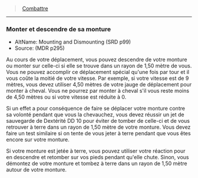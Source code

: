 ﻿---
!GenericItem
Name: Monter et descendre de sa monture
Id: combat_hd.md#monter-et-descendre-de-sa-monture
ParentLink: combat_hd.md#combattre
ParentName: Combattre
NameLevel: 3
AltName: Mounting and Dismounting (SRD p99)
Source: (MDR p295)
Attributes: {}
---
> [Combattre](hd_combat.md)

---

### Monter et descendre de sa monture

- AltName: Mounting and Dismounting (SRD p99)
- Source: (MDR p295)

Au cours de votre déplacement, vous pouvez descendre de votre monture ou monter sur celle-ci si elle se trouve dans un rayon de 1,50 mètre de vous. Vous ne pouvez accomplir ce déplacement spécial qu'une fois par tour et il vous coûte la moitié de votre vitesse. Par exemple, si votre vitesse est de 9 mètres, vous devez utiliser 4,50 mètres de votre jauge de déplacement pour monter à cheval. Vous ne pourrez par monter à cheval s'il vous reste moins de 4,50 mètres ou si votre vitesse est réduite à 0.

Si un effet a pour conséquence de faire se déplacer votre monture contre sa volonté pendant que vous la chevauchez, vous devez réussir un jet de sauvegarde de Dextérité DD 10 pour éviter de tomber de celle-ci et de vous retrouver à terre dans un rayon de 1,50 mètre de votre monture. Vous devez faire un test similaire si on tente de vous jeter à terre pendant que vous êtes encore sur votre monture.

Si votre monture est jetée à terre, vous pouvez utiliser votre réaction pour en descendre et retomber sur vos pieds pendant qu'elle chute. Sinon, vous démontez de votre monture et tombez à terre dans un rayon de 1,50 mètre autour de votre monture.

